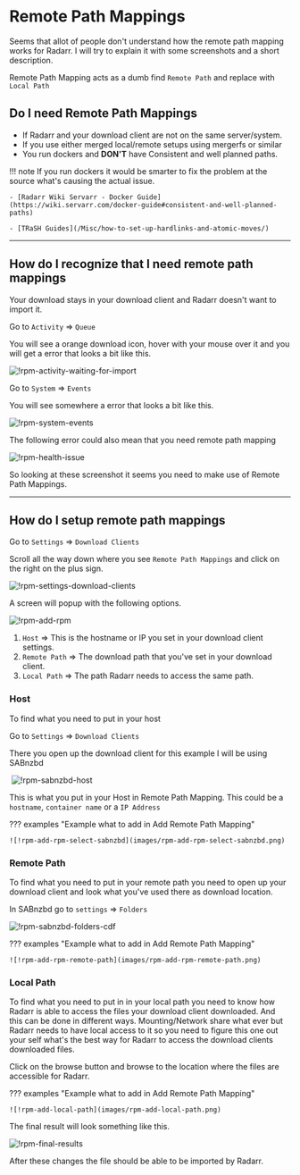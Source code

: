 # Remote Path Mappings

Seems that allot of people don't understand how the remote path mapping works for Radarr. I will try to explain it with some screenshots and a short description.

Remote Path Mapping acts as a dumb find `Remote Path` and replace with `Local Path`

## Do I need Remote Path Mappings

- If Radarr and your download client are not on the same server/system.
- If you use either merged local/remote setups using mergerfs or similar
- You run dockers and **DON'T** have Consistent and well planned paths.

!!! note
    If you run dockers it would be smarter to fix the problem at the source what's causing the actual issue.

    - [Radarr Wiki Servarr - Docker Guide](https://wiki.servarr.com/docker-guide#consistent-and-well-planned-paths)

    - [TRaSH Guides](/Misc/how-to-set-up-hardlinks-and-atomic-moves/)

------

## How do I recognize that I need remote path mappings

Your download stays in your download client and Radarr doesn't want to import it.

Go to `Activity` => `Queue`

You will see a orange download icon, hover with your mouse over it and you will get a error that looks a bit like this.

![!rpm-activity-waiting-for-import](images/rpm-activity-waiting-for-import.png)

Go to `System` => `Events`

You will see somewhere a error that looks a bit like this.

![!rpm-system-events](images/rpm-system-events.png)

The following error could also mean that you need remote path mapping

![!rpm-health-issue](images/rpm-health-issue.png)

So looking at these screenshot it seems you need to make use of Remote Path Mappings.

------

## How do I setup remote path mappings

Go to `Settings` => `Download Clients`

Scroll all the way down where you see `Remote Path Mappings` and click on the right on the plus sign.

![!rpm-settings-download-clients](images/rpm-settings-download-clients.png)

A screen will popup with the following options.

![!rpm-add-rpm](images/rpm-add-rpm.png)

1. `Host` => This is the hostname or IP you set in your download client settings.
1. `Remote Path` => The download path that you've set in your download client.
1. `Local Path` => The path Radarr needs to access the same path.

### Host

To find what you need to put in your host

Go to `Settings` => `Download Clients`

There you open up the download client for this example I will be using SABnzbd

​    ![!rpm-sabnzbd-host](images/rpm-sabnzbd-host.png)

This is what you put in your Host in Remote Path Mapping.
This could be a `hostname`, `container name` or a `IP Address`

??? examples "Example what to add in Add Remote Path Mapping"

    ![!rpm-add-rpm-select-sabnzbd](images/rpm-add-rpm-select-sabnzbd.png)

### Remote Path

To find what you need to put in your remote path you need to open up your download client and look what you've used there as download location.

In SABnzbd go to `settings` => `Folders`

![!rpm-sabnzbd-folders-cdf](images/rpm-sabnzbd-folders-cdf.png)

??? examples "Example what to add in Add Remote Path Mapping"

    ![!rpm-add-rpm-remote-path](images/rpm-add-rpm-remote-path.png)

### Local Path

To find what you need to put in in your local path you need to know how Radarr is able to access the files your download client downloaded. And this can be done in different ways. Mounting/Network share what ever but Radarr needs to have local access to it so you need to figure this one out your self what's the best way for Radarr to access the download clients downloaded files.

Click on the browse button and browse to the location where the files are accessible for Radarr.

??? examples "Example what to add in Add Remote Path Mapping"

    ![!rpm-add-local-path](images/rpm-add-local-path.png)

The final result will look something like this.

![!rpm-final-results](images/rpm-final-results.png)

After these changes the file should be able to be imported by Radarr.
